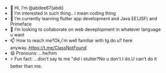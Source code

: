 - 👋 Hi, I’m @abdee67(abdi)
- 👀 I’m interested in such thing.. i mean coding thing
- 🌱 I’m currently learning flutter app development and Java EE(JSF) and Primeface 
- 💞️ I’m looking to collaborate on web deveplopment in whatever language u want 
- 📫 How to reach me?Ok,i'm well familiar with tg.do u? here anyway..https://t.me/ClassNotFound
- 😄 Pronouns: ...he/him
- ⚡ Fun fact: ...don't say to me "did i stutter?No u don't.I do.U can't do it better than me.

<!---
abdee67/abdee67 is a ✨ special ✨ repository because its `README.md` (this file) appears on your GitHub profile.
You can click the Preview link to take a look at your changes.
--->
